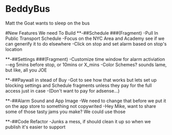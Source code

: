 # BeddyBus
Matt the Goat wants to sleep on the bus

#New Features We need To Build
**-##Schedule ###(Fragment)
  -Pull In Public Transport Schedule
  -Focus on the NYC Area and Academy see if we can generify it to do elsewhere
  -Click on stop and set alarm based on stop's location

**-##Settings ###(Fragment)
  -Customize time window for alarm activiation
    --eg 5mins before stop, or 10mins or X_mins
  -Color Schemes? sounds lame, but like, all you JOE

**-##Paywall in stead of Buy
  -Got to see how that works but lets set up blocking settings and Schedule fragments unless they pay for the full access just in case
   -(Don't want to pay for adsense...)

**-##Alarm Sound and App Image
  -We need to change that before we put it on the app store to something not copywrited
  -Hey Mike, want to share some of those tasty jams you make? We could use those




**-##Code Refactor
  -Junks a mess, if should clean it up so when we publish it's easier to support

